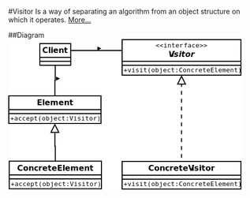 #Visitor
Is a way of separating an algorithm from an object structure on which it operates.
[More…](https://en.wikipedia.org/wiki/Visitor_pattern)

##Diagram
![Memento UML Diagram](diagram.png)